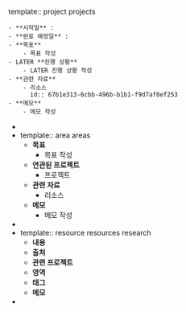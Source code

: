 template:: project
projects

	- **시작일** :
	- **완료 예정일** :
	- **목표**
		- 목표 작성
	- LATER **진행 상황**
		- LATER 진행 상황 작성
	- **관련 자료**
		- 리소스
		  id:: 67b1e313-6cbb-496b-b1b1-f9d7af0ef253
	- **메모**
		- 메모 작성
-
- template:: area
  areas
	- **목표**
		- 목표 작성
	- **연관된 프로젝트**
		- 프로젝트
	- **관련 자료**
		- 리소스
	- **메모**
		- 메모 작성
-
- template:: resource
  resources research
	- **내용**
	- **출처**
	- **관련 프로젝트**
	- **영역**
	- **태그**
	- **메모**
-